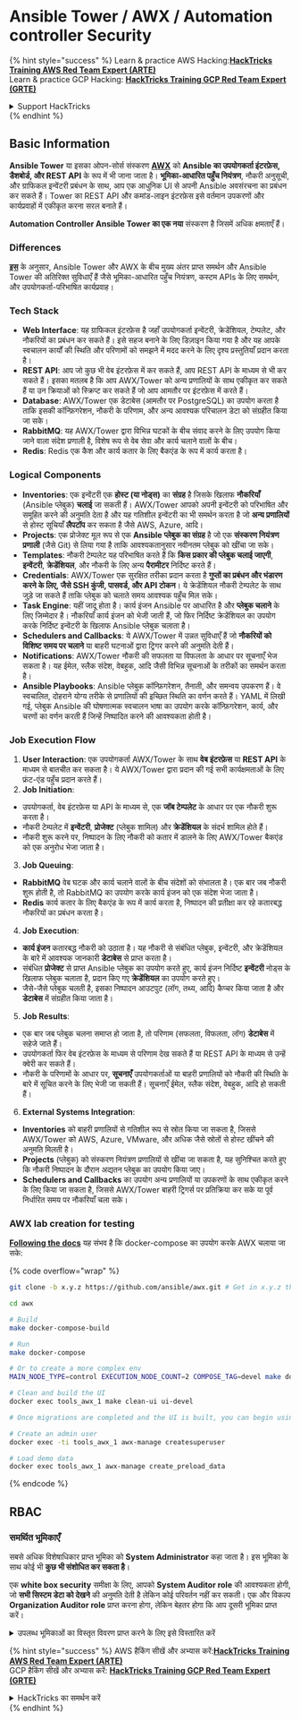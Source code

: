 # Ansible Tower / AWX / Automation controller Security

{% hint style="success" %}
Learn & practice AWS Hacking:<img src="../.gitbook/assets/image (1) (1) (1) (1).png" alt="" data-size="line">[**HackTricks Training AWS Red Team Expert (ARTE)**](https://training.hacktricks.xyz/courses/arte)<img src="../.gitbook/assets/image (1) (1) (1) (1).png" alt="" data-size="line">\
Learn & practice GCP Hacking: <img src="../.gitbook/assets/image (2) (1).png" alt="" data-size="line">[**HackTricks Training GCP Red Team Expert (GRTE)**<img src="../.gitbook/assets/image (2) (1).png" alt="" data-size="line">](https://training.hacktricks.xyz/courses/grte)

<details>

<summary>Support HackTricks</summary>

* Check the [**subscription plans**](https://github.com/sponsors/carlospolop)!
* **Join the** 💬 [**Discord group**](https://discord.gg/hRep4RUj7f) or the [**telegram group**](https://t.me/peass) or **follow** us on **Twitter** 🐦 [**@hacktricks\_live**](https://twitter.com/hacktricks_live)**.**
* **Share hacking tricks by submitting PRs to the** [**HackTricks**](https://github.com/carlospolop/hacktricks) and [**HackTricks Cloud**](https://github.com/carlospolop/hacktricks-cloud) github repos.

</details>
{% endhint %}

## Basic Information

**Ansible Tower** या इसका ओपन-सोर्स संस्करण [**AWX**](https://github.com/ansible/awx) को **Ansible का उपयोगकर्ता इंटरफ़ेस, डैशबोर्ड, और REST API** के रूप में भी जाना जाता है। **भूमिका-आधारित पहुँच नियंत्रण**, नौकरी अनुसूची, और ग्राफिकल इन्वेंटरी प्रबंधन के साथ, आप एक आधुनिक UI से अपनी Ansible अवसंरचना का प्रबंधन कर सकते हैं। Tower का REST API और कमांड-लाइन इंटरफ़ेस इसे वर्तमान उपकरणों और कार्यप्रवाहों में एकीकृत करना सरल बनाते हैं।

**Automation Controller Ansible Tower का एक नया** संस्करण है जिसमें अधिक क्षमताएँ हैं।

### Differences

[**इस**](https://blog.devops.dev/ansible-tower-vs-awx-under-the-hood-65cfec78db00) के अनुसार, Ansible Tower और AWX के बीच मुख्य अंतर प्राप्त समर्थन और Ansible Tower की अतिरिक्त सुविधाएँ हैं जैसे भूमिका-आधारित पहुँच नियंत्रण, कस्टम APIs के लिए समर्थन, और उपयोगकर्ता-परिभाषित कार्यप्रवाह।

### Tech Stack

* **Web Interface**: यह ग्राफिकल इंटरफ़ेस है जहाँ उपयोगकर्ता इन्वेंटरी, क्रेडेंशियल, टेम्पलेट, और नौकरियों का प्रबंधन कर सकते हैं। इसे सहज बनाने के लिए डिज़ाइन किया गया है और यह आपके स्वचालन कार्यों की स्थिति और परिणामों को समझने में मदद करने के लिए दृश्य प्रस्तुतियाँ प्रदान करता है।
* **REST API**: आप जो कुछ भी वेब इंटरफ़ेस में कर सकते हैं, आप REST API के माध्यम से भी कर सकते हैं। इसका मतलब है कि आप AWX/Tower को अन्य प्रणालियों के साथ एकीकृत कर सकते हैं या उन क्रियाओं को स्क्रिप्ट कर सकते हैं जो आप आमतौर पर इंटरफ़ेस में करते हैं।
* **Database**: AWX/Tower एक डेटाबेस (आमतौर पर PostgreSQL) का उपयोग करता है ताकि इसकी कॉन्फ़िगरेशन, नौकरी के परिणाम, और अन्य आवश्यक परिचालन डेटा को संग्रहीत किया जा सके।
* **RabbitMQ**: यह AWX/Tower द्वारा विभिन्न घटकों के बीच संवाद करने के लिए उपयोग किया जाने वाला संदेश प्रणाली है, विशेष रूप से वेब सेवा और कार्य चलाने वालों के बीच।
* **Redis**: Redis एक कैश और कार्य कतार के लिए बैकएंड के रूप में कार्य करता है।

### Logical Components

* **Inventories**: एक इन्वेंटरी एक **होस्ट (या नोड्स)** का **संग्रह** है जिसके खिलाफ **नौकरियाँ** (Ansible प्लेबुक) **चलाई** जा सकती हैं। AWX/Tower आपको अपनी इन्वेंटरी को परिभाषित और समूहित करने की अनुमति देता है और यह गतिशील इन्वेंटरी का भी समर्थन करता है जो **अन्य प्रणालियों** से होस्ट सूचियाँ **लैपटॉप** कर सकता है जैसे AWS, Azure, आदि।
* **Projects**: एक प्रोजेक्ट मूल रूप से एक **Ansible प्लेबुक का संग्रह** है जो एक **संस्करण नियंत्रण प्रणाली** (जैसे Git) से लिया गया है ताकि आवश्यकतानुसार नवीनतम प्लेबुक को खींचा जा सके।
* **Templates**: नौकरी टेम्पलेट यह परिभाषित करते हैं कि **किस प्रकार की प्लेबुक चलाई जाएगी**, **इन्वेंटरी**, **क्रेडेंशियल**, और नौकरी के लिए अन्य **पैरामीटर** निर्दिष्ट करते हैं।
* **Credentials**: AWX/Tower एक सुरक्षित तरीका प्रदान करता है **गुप्तों का प्रबंधन और भंडारण करने के लिए, जैसे SSH कुंजी, पासवर्ड, और API टोकन**। ये क्रेडेंशियल नौकरी टेम्पलेट के साथ जुड़े जा सकते हैं ताकि प्लेबुक को चलाते समय आवश्यक पहुँच मिल सके।
* **Task Engine**: यहीं जादू होता है। कार्य इंजन Ansible पर आधारित है और **प्लेबुक चलाने** के लिए जिम्मेदार है। नौकरियाँ कार्य इंजन को भेजी जाती हैं, जो फिर निर्दिष्ट क्रेडेंशियल का उपयोग करके निर्दिष्ट इन्वेंटरी के खिलाफ Ansible प्लेबुक चलाता है।
* **Schedulers and Callbacks**: ये AWX/Tower में उन्नत सुविधाएँ हैं जो **नौकरियों को विशिष्ट समय पर चलाने** या बाहरी घटनाओं द्वारा ट्रिगर करने की अनुमति देती हैं।
* **Notifications**: AWX/Tower नौकरी की सफलता या विफलता के आधार पर सूचनाएँ भेज सकता है। यह ईमेल, स्लैक संदेश, वेबहुक, आदि जैसी विभिन्न सूचनाओं के तरीकों का समर्थन करता है।
* **Ansible Playbooks**: Ansible प्लेबुक कॉन्फ़िगरेशन, तैनाती, और समन्वय उपकरण हैं। वे स्वचालित, दोहराने योग्य तरीके से प्रणालियों की इच्छित स्थिति का वर्णन करते हैं। YAML में लिखी गई, प्लेबुक Ansible की घोषणात्मक स्वचालन भाषा का उपयोग करके कॉन्फ़िगरेशन, कार्य, और चरणों का वर्णन करती हैं जिन्हें निष्पादित करने की आवश्यकता होती है।

### Job Execution Flow

1. **User Interaction**: एक उपयोगकर्ता AWX/Tower के साथ **वेब इंटरफ़ेस** या **REST API** के माध्यम से बातचीत कर सकता है। ये AWX/Tower द्वारा प्रदान की गई सभी कार्यक्षमताओं के लिए फ्रंट-एंड पहुँच प्रदान करते हैं।
2. **Job Initiation**:
* उपयोगकर्ता, वेब इंटरफ़ेस या API के माध्यम से, एक **जॉब टेम्पलेट** के आधार पर एक नौकरी शुरू करता है।
* नौकरी टेम्पलेट में **इन्वेंटरी**, **प्रोजेक्ट** (प्लेबुक शामिल) और **क्रेडेंशियल** के संदर्भ शामिल होते हैं।
* नौकरी शुरू करने पर, निष्पादन के लिए नौकरी को कतार में डालने के लिए AWX/Tower बैकएंड को एक अनुरोध भेजा जाता है।
3. **Job Queuing**:
* **RabbitMQ** वेब घटक और कार्य चलाने वालों के बीच संदेशों को संभालता है। एक बार जब नौकरी शुरू होती है, तो RabbitMQ का उपयोग करके कार्य इंजन को एक संदेश भेजा जाता है।
* **Redis** कार्य कतार के लिए बैकएंड के रूप में कार्य करता है, निष्पादन की प्रतीक्षा कर रहे कतारबद्ध नौकरियों का प्रबंधन करता है।
4. **Job Execution**:
* **कार्य इंजन** कतारबद्ध नौकरी को उठाता है। यह नौकरी से संबंधित प्लेबुक, इन्वेंटरी, और क्रेडेंशियल के बारे में आवश्यक जानकारी **डेटाबेस** से प्राप्त करता है।
* संबंधित **प्रोजेक्ट** से प्राप्त Ansible प्लेबुक का उपयोग करते हुए, कार्य इंजन निर्दिष्ट **इन्वेंटरी** नोड्स के खिलाफ प्लेबुक चलाता है, प्रदान किए गए **क्रेडेंशियल** का उपयोग करते हुए।
* जैसे-जैसे प्लेबुक चलती है, इसका निष्पादन आउटपुट (लॉग, तथ्य, आदि) कैप्चर किया जाता है और **डेटाबेस** में संग्रहीत किया जाता है।
5. **Job Results**:
* एक बार जब प्लेबुक चलना समाप्त हो जाता है, तो परिणाम (सफलता, विफलता, लॉग) **डेटाबेस** में सहेजे जाते हैं।
* उपयोगकर्ता फिर वेब इंटरफ़ेस के माध्यम से परिणाम देख सकते हैं या REST API के माध्यम से उन्हें क्वेरी कर सकते हैं।
* नौकरी के परिणामों के आधार पर, **सूचनाएँ** उपयोगकर्ताओं या बाहरी प्रणालियों को नौकरी की स्थिति के बारे में सूचित करने के लिए भेजी जा सकती हैं। सूचनाएँ ईमेल, स्लैक संदेश, वेबहुक, आदि हो सकती हैं।
6. **External Systems Integration**:
* **Inventories** को बाहरी प्रणालियों से गतिशील रूप से स्रोत किया जा सकता है, जिससे AWX/Tower को AWS, Azure, VMware, और अधिक जैसे स्रोतों से होस्ट खींचने की अनुमति मिलती है।
* **Projects** (प्लेबुक) को संस्करण नियंत्रण प्रणालियों से खींचा जा सकता है, यह सुनिश्चित करते हुए कि नौकरी निष्पादन के दौरान अद्यतन प्लेबुक का उपयोग किया जाए।
* **Schedulers and Callbacks** का उपयोग अन्य प्रणालियों या उपकरणों के साथ एकीकृत करने के लिए किया जा सकता है, जिससे AWX/Tower बाहरी ट्रिगर्स पर प्रतिक्रिया कर सके या पूर्व निर्धारित समय पर नौकरियाँ चला सके।

### AWX lab creation for testing

[**Following the docs**](https://github.com/ansible/awx/blob/devel/tools/docker-compose/README.md) यह संभव है कि docker-compose का उपयोग करके AWX चलाया जा सके:

{% code overflow="wrap" %}
```bash
git clone -b x.y.z https://github.com/ansible/awx.git # Get in x.y.z the latest release version

cd awx

# Build
make docker-compose-build

# Run
make docker-compose

# Or to create a more complex env
MAIN_NODE_TYPE=control EXECUTION_NODE_COUNT=2 COMPOSE_TAG=devel make docker-compose

# Clean and build the UI
docker exec tools_awx_1 make clean-ui ui-devel

# Once migrations are completed and the UI is built, you can begin using AWX. The UI can be reached in your browser at https://localhost:8043/#/home, and the API can be found at https://localhost:8043/api/v2.

# Create an admin user
docker exec -ti tools_awx_1 awx-manage createsuperuser

# Load demo data
docker exec tools_awx_1 awx-manage create_preload_data
```
{% endcode %}

## RBAC

### समर्थित भूमिकाएँ

सबसे अधिक विशेषाधिकार प्राप्त भूमिका को **System Administrator** कहा जाता है। इस भूमिका के साथ कोई भी **कुछ भी संशोधित कर सकता है**।

एक **white box security** समीक्षा के लिए, आपको **System Auditor role** की आवश्यकता होगी, जो **सभी सिस्टम डेटा को देखने** की अनुमति देती है लेकिन कोई परिवर्तन नहीं कर सकती। एक और विकल्प **Organization Auditor role** प्राप्त करना होगा, लेकिन बेहतर होगा कि आप दूसरी भूमिका प्राप्त करें।

<details>

<summary>उपलब्ध भूमिकाओं का विस्तृत विवरण प्राप्त करने के लिए इसे विस्तारित करें</summary>

1. **System Administrator**:
* यह सुपरयूजर भूमिका है जिसमें सिस्टम में किसी भी संसाधन तक पहुँचने और संशोधित करने की अनुमति है।
* वे सभी संगठनों, टीमों, परियोजनाओं, इन्वेंटरी, नौकरी टेम्पलेट्स आदि का प्रबंधन कर सकते हैं।
2. **System Auditor**:
* इस भूमिका वाले उपयोगकर्ता सभी सिस्टम डेटा को देख सकते हैं लेकिन कोई परिवर्तन नहीं कर सकते।
* यह भूमिका अनुपालन और निगरानी के लिए डिज़ाइन की गई है।
3. **Organization Roles**:
* **Admin**: संगठन के संसाधनों पर पूर्ण नियंत्रण।
* **Auditor**: संगठन के संसाधनों तक केवल देखने की पहुँच।
* **Member**: संगठन में बिना किसी विशेष अनुमति के बुनियादी सदस्यता।
* **Execute**: संगठन के भीतर नौकरी टेम्पलेट्स चला सकते हैं।
* **Read**: संगठन के संसाधनों को देख सकते हैं।
4. **Project Roles**:
* **Admin**: परियोजना का प्रबंधन और संशोधन कर सकते हैं।
* **Use**: नौकरी टेम्पलेट में परियोजना का उपयोग कर सकते हैं।
* **Update**: SCM (source control) का उपयोग करके परियोजना को अपडेट कर सकते हैं।
5. **Inventory Roles**:
* **Admin**: इन्वेंटरी का प्रबंधन और संशोधन कर सकते हैं।
* **Ad Hoc**: इन्वेंटरी पर अद हॉक कमांड चला सकते हैं।
* **Update**: इन्वेंटरी स्रोत को अपडेट कर सकते हैं।
* **Use**: नौकरी टेम्पलेट में इन्वेंटरी का उपयोग कर सकते हैं।
* **Read**: केवल देखने की पहुँच।
6. **Job Template Roles**:
* **Admin**: नौकरी टेम्पलेट का प्रबंधन और संशोधन कर सकते हैं।
* **Execute**: नौकरी चला सकते हैं।
* **Read**: केवल देखने की पहुँच।
7. **Credential Roles**:
* **Admin**: क्रेडेंशियल्स का प्रबंधन और संशोधन कर सकते हैं।
* **Use**: नौकरी टेम्पलेट्स या अन्य संबंधित संसाधनों में क्रेडेंशियल्स का उपयोग कर सकते हैं।
* **Read**: केवल देखने की पहुँच।
8. **Team Roles**:
* **Member**: टीम का हिस्सा लेकिन बिना किसी विशेष अनुमति के।
* **Admin**: टीम के सदस्यों और संबंधित संसाधनों का प्रबंधन कर सकते हैं।
9. **Workflow Roles**:
* **Admin**: कार्यप्रवाह का प्रबंधन और संशोधन कर सकते हैं।
* **Execute**: कार्यप्रवाह चला सकते हैं।
* **Read**: केवल देखने की पहुँच।

</details>

{% hint style="success" %}
AWS हैकिंग सीखें और अभ्यास करें:<img src="../.gitbook/assets/image (1) (1) (1) (1).png" alt="" data-size="line">[**HackTricks Training AWS Red Team Expert (ARTE)**](https://training.hacktricks.xyz/courses/arte)<img src="../.gitbook/assets/image (1) (1) (1) (1).png" alt="" data-size="line">\
GCP हैकिंग सीखें और अभ्यास करें: <img src="../.gitbook/assets/image (2) (1).png" alt="" data-size="line">[**HackTricks Training GCP Red Team Expert (GRTE)**<img src="../.gitbook/assets/image (2) (1).png" alt="" data-size="line">](https://training.hacktricks.xyz/courses/grte)

<details>

<summary>HackTricks का समर्थन करें</summary>

* [**सदस्यता योजनाएँ**](https://github.com/sponsors/carlospolop) देखें!
* **💬 [**Discord समूह**](https://discord.gg/hRep4RUj7f) या [**telegram समूह**](https://t.me/peass) में शामिल हों या **Twitter** पर हमें **फॉलो** करें 🐦 [**@hacktricks\_live**](https://twitter.com/hacktricks_live)**.**
* **HackTricks** और [**HackTricks Cloud**](https://github.com/carlospolop/hacktricks-cloud) गिटहब रिपोजिटरी में PRs जमा करके हैकिंग ट्रिक्स साझा करें।

</details>
{% endhint %}
